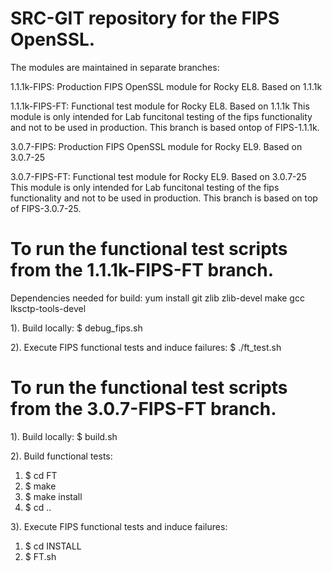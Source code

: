 # SRC-GIT repository for the FIPS OpenSSL.

The modules are maintained in separate branches:

1.1.1k-FIPS:    Production FIPS OpenSSL module for Rocky EL8.
           Based on 1.1.1k

1.1.1k-FIPS-FT: Functional test module for Rocky EL8.
           Based on 1.1.1k
	   This module is only intended for Lab funcitonal testing
	   of the fips functionality and not to be used in production.
	   This branch is based ontop of FIPS-1.1.1k.

3.0.7-FIPS:    Production FIPS OpenSSL module for Rocky EL9.
           Based on 3.0.7-25

3.0.7-FIPS-FT: Functional test module for Rocky EL9.
           Based on 3.0.7-25
	   This module is only intended for Lab funcitonal testing
	   of the fips functionality and not to be used in production.
	   This branch is based on top of FIPS-3.0.7-25.

# To run the functional test scripts from the 1.1.1k-FIPS-FT branch.
Dependencies needed for build:
yum install git zlib zlib-devel make gcc lksctp-tools-devel

1). Build locally: 
$ debug_fips.sh

2). Execute FIPS functional tests and induce failures:
   $ ./ft_test.sh

# To run the functional test scripts from the 3.0.7-FIPS-FT branch.
1). Build locally: 
$ build.sh

2). Build functional tests:
   1) $ cd FT   
   3) $ make
   4) $ make install
   5) $ cd ..
      
3). Execute FIPS functional tests and induce failures:
   1) $ cd INSTALL
   2) $ FT.sh

